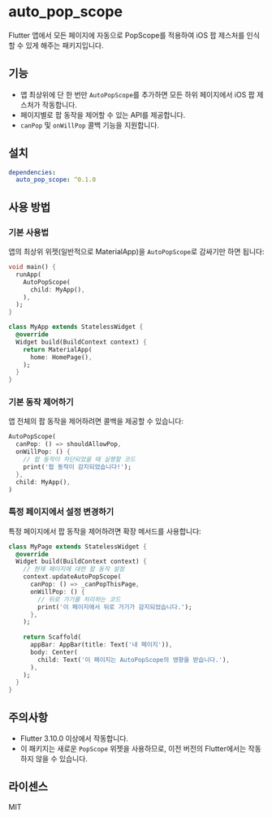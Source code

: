 # auto_pop_scope

Flutter 앱에서 모든 페이지에 자동으로 PopScope를 적용하여 iOS 팝 제스처를 인식할 수 있게 해주는 패키지입니다.

## 기능

- 앱 최상위에 단 한 번만 `AutoPopScope`를 추가하면 모든 하위 페이지에서 iOS 팝 제스처가 작동합니다.
- 페이지별로 팝 동작을 제어할 수 있는 API를 제공합니다.
- `canPop` 및 `onWillPop` 콜백 기능을 지원합니다.

## 설치

```yaml
dependencies:
  auto_pop_scope: ^0.1.0
```

## 사용 방법

### 기본 사용법

앱의 최상위 위젯(일반적으로 MaterialApp)을 `AutoPopScope`로 감싸기만 하면 됩니다:

```dart
void main() {
  runApp(
    AutoPopScope(
      child: MyApp(),
    ),
  );
}

class MyApp extends StatelessWidget {
  @override
  Widget build(BuildContext context) {
    return MaterialApp(
      home: HomePage(),
    );
  }
}
```

### 기본 동작 제어하기

앱 전체의 팝 동작을 제어하려면 콜백을 제공할 수 있습니다:

```dart
AutoPopScope(
  canPop: () => shouldAllowPop,
  onWillPop: () {
    // 팝 동작이 차단되었을 때 실행할 코드
    print('팝 동작이 감지되었습니다!');
  },
  child: MyApp(),
)
```

### 특정 페이지에서 설정 변경하기

특정 페이지에서 팝 동작을 제어하려면 확장 메서드를 사용합니다:

```dart
class MyPage extends StatelessWidget {
  @override
  Widget build(BuildContext context) {
    // 현재 페이지에 대한 팝 동작 설정
    context.updateAutoPopScope(
      canPop: () => _canPopThisPage,
      onWillPop: () {
        // 뒤로 가기를 처리하는 코드
        print('이 페이지에서 뒤로 가기가 감지되었습니다.');
      },
    );
    
    return Scaffold(
      appBar: AppBar(title: Text('내 페이지')),
      body: Center(
        child: Text('이 페이지는 AutoPopScope의 영향을 받습니다.'),
      ),
    );
  }
}
```

## 주의사항

- Flutter 3.10.0 이상에서 작동합니다.
- 이 패키지는 새로운 `PopScope` 위젯을 사용하므로, 이전 버전의 Flutter에서는 작동하지 않을 수 있습니다.

## 라이센스

MIT